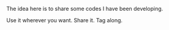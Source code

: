 The idea here is to share some codes I have been developing.

Use it wherever you want. Share it. Tag along. 
